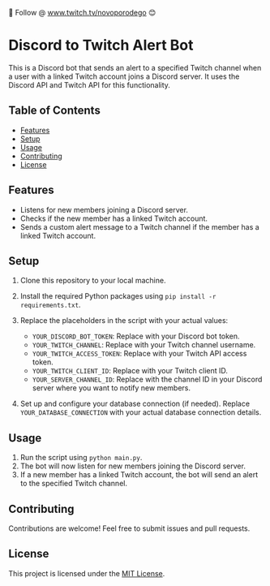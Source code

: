 🚀 Follow @ www.twitch.tv/novoporodego 😊

# Discord to Twitch Alert Bot

This is a Discord bot that sends an alert to a specified Twitch channel when a user with a linked Twitch account joins a Discord server. It uses the Discord API and Twitch API for this functionality.

## Table of Contents

- [Features](#features)
- [Setup](#setup)
- [Usage](#usage)
- [Contributing](#contributing)
- [License](#license)

## Features

- Listens for new members joining a Discord server.
- Checks if the new member has a linked Twitch account.
- Sends a custom alert message to a Twitch channel if the member has a linked Twitch account.

## Setup

1. Clone this repository to your local machine.
2. Install the required Python packages using `pip install -r requirements.txt`.
3. Replace the placeholders in the script with your actual values:

   - `YOUR_DISCORD_BOT_TOKEN`: Replace with your Discord bot token.
   - `YOUR_TWITCH_CHANNEL`: Replace with your Twitch channel username.
   - `YOUR_TWITCH_ACCESS_TOKEN`: Replace with your Twitch API access token.
   - `YOUR_TWITCH_CLIENT_ID`: Replace with your Twitch client ID.
   - `YOUR_SERVER_CHANNEL_ID`: Replace with the channel ID in your Discord server where you want to notify new members.

4. Set up and configure your database connection (if needed). Replace `YOUR_DATABASE_CONNECTION` with your actual database connection details.

## Usage

1. Run the script using `python main.py`.
2. The bot will now listen for new members joining the Discord server.
3. If a new member has a linked Twitch account, the bot will send an alert to the specified Twitch channel.

## Contributing

Contributions are welcome! Feel free to submit issues and pull requests.

## License

This project is licensed under the [MIT License](LICENSE).

